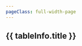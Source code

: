 ```yaml
---
pageClass: full-width-page
---
```

<!-- 这是一个“多表格并列展示”的页面模板 -->
<script setup>
import dataProduct from '@/data/json/塔.json';
import { dataMap } from '../../.vitepress/theme/data-index.js';


// 定义所有表格的信息，用于循环创建内容和导航
const tables = [
  // {
  //   id: 'tower-table',         // 用作锚点的唯一ID
  //   title: '塔',    // 表格的标题
  //   data: dataProduct,           // 绑定的数据
  // },
  {
    id: 'modules-horde-upgradePrestige-table',
    title: '声望升级',
    data: dataMap['modules/horde/upgradePrestige']
  },
  // {
  //   id: 'modules-horde-upgradePremium-table',
  //   title: '高级升级',
  //   data: dataMap['modules/horde/upgradePremium']
  // },
  {
    id: 'modules-horde-upgrade2-table',
    title: '升级2',
    data: dataMap['modules/horde/upgrade2']
  },
  {
    id: 'modules-horde-trinket-table',
    title: '饰品',
    data: dataMap['modules/horde/trinket']
  },
  {
    id: 'modules-horde-tower-table',
    title: '塔',
    data: dataMap['modules/horde/tower']
  },
  {
    id: 'modules-horde-relic-table',
    title: '圣遗物',
    data: dataMap['modules/horde/relic']
  },
  {
    id: 'modules-horde-heirloom-table',
    title: '传家宝',
    data: dataMap['modules/horde/heirloom']
  },
  {
    id: 'modules-horde-card-table',
    title: '卡牌',
    data: dataMap['modules/horde/card']
  },
  {
    id: 'modules-horde-battlePass-table',
    title: '战斗通行证',
    data: dataMap['modules/horde/battlePass']
  },
  {
    id: 'modules-horde-achievement-table',
    title: '成就',
    data: dataMap['modules/horde/achievement']
  },

];

</script>

<div class="page-container">
  <div class="content-main">
      <div v-for="tableInfo in tables" :key="tableInfo.id">
      <h2 :id="tableInfo.id" class="section-title">{{ tableInfo.title }}</h2>
      <DynamicTable :data="tableInfo.data">
        <template #notes>
          <div v-if="tableInfo.id === 'tower-table'" class="notes-section">
            <ul>
              <li></li>
              <li></li>
            </ul>
          </div>
        </template>
      </DynamicTable>
    </div>
  </div>
</div>
